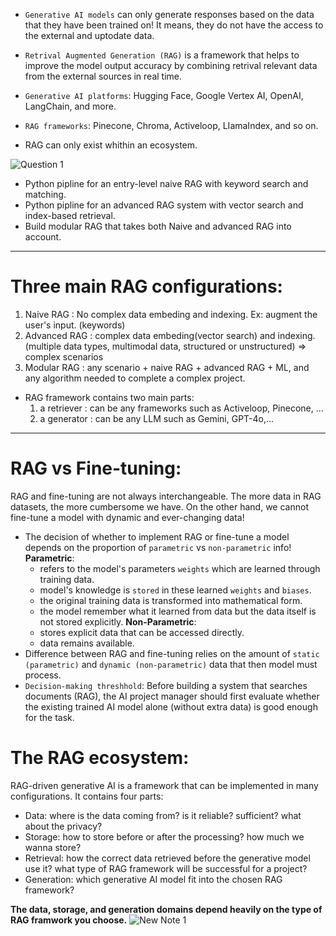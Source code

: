* `Generative AI models` can only generate responses based on the data that they have been trained on! It means, they do not have the access to the external and uptodate data.
  
* `Retrival Augmented Generation (RAG)` is a framework that helps to improve the model output accuracy by combining retrival relevant data from the external sources in real time.

* `Generative AI platforms`: Hugging Face, Google Vertex AI, OpenAI, LangChain, and more.
* `RAG frameworks`: Pinecone, Chroma, Activeloop, LIamaIndex, and so on.

* RAG can only exist whithin an ecosystem.

![‎Question ‎1](https://github.com/user-attachments/assets/2f17844b-426a-4589-bca3-9a767857341a)

- Python pipline for an entry-level naive RAG with keyword search and matching.
- Python pipline for an advanced RAG system with vector search and index-based retrieval.
- Build modular RAG that takes both Naive and advanced RAG into account.
______________________________________
# Three main RAG configurations:
  1. Naive RAG : No complex data embeding and indexing. Ex: augment the user's input. (keywords)
  2. Advanced RAG : complex data embeding(vector search) and indexing. (multiple data types, multimodal data, structured or unstructured) => complex scenarios
  3. Modular RAG : any scenario + naive RAG + advanced RAG + ML, and any algorithm needed to complete a complex project.

- RAG framework contains two main parts:
    1. a retriever : can be any frameworks such as Activeloop, Pinecone, ...
    2. a generator : can be any LLM such as Gemini, GPT-4o,...

_________________________
# RAG vs Fine-tuning:
RAG and fine-tuning are not always interchangeable. The more data in RAG datasets, the more cumbersome we have. On the other hand, we cannot fine-tune a model with dynamic and ever-changing data!
* The decision of whether to implement RAG or fine-tune a model depends on the proportion of `parametric` vs `non-parametric` info!
**Parametric**:
  - refers to the model's parameters `weights` which are learned through training data.
  - model's knowledge is `stored` in these learned `weights` and `biases`.
  - the original training data is transformed into mathematical form.
  - the model remember what it learned from data but the data itself is not stored explicitly.
**Non-Parametric**:
  - stores explicit data that can be accessed directly.
  - data remains available.
* Difference between RAG and fine-tuning relies on the amount of `static (parametric)` and `dynamic (non-parametric)` data that then model must process.
* `Decision-making threshhold`: Before building a system that searches documents (RAG), the AI project manager should first evaluate whether the existing trained AI model alone (without extra data) is good enough for the task.

# The RAG ecosystem:

RAG-driven generative AI is a framework that can be implemented in many configurations.
It contains four parts:
- Data: where is the data coming from? is it reliable? sufficient? what about the privacy?
- Storage: how to store before or after the processing? how much we wanna store?
- Retrieval: how the correct data retrieved before the generative model use it? what type of RAG framework will be successful for a project?
- Generation: which generative AI model fit into the chosen RAG framework?

**The data, storage, and generation domains depend heavily on the type of RAG framwork you choose.**
![‎New Note ‎1](https://github.com/user-attachments/assets/07e368d1-b6e9-427c-9063-1b9c7d142893)


